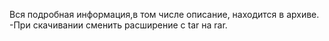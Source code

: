 Вся подробная информация,в том числе описание, находится в архиве.
-При скачивании сменить расширение с tar на rar.
